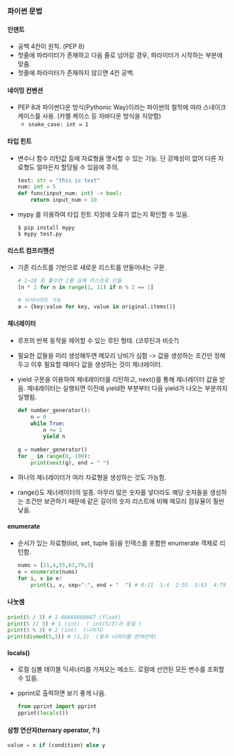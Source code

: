 ### 파이썬 문법

#### 인덴트

* 공백 4칸이 원칙. (PEP 8)
* 첫줄에 파라미터가 존재하고 다음 줄로 넘어갈 경우, 파라미터가 시작하는 부분에 맞춤.
* 첫줄에 파라미터가 존재하지 않으면 4칸 공백.

#### 네이밍 컨벤션

* PEP 8과 파이썬다운 방식(Pythonic Way)이라는 파이썬의 철학에 따라 스네이크 케이스를 사용. (카멜 케이스 등 자바다운 방식을 지양함)
  * `snake_case: int = 1`

#### 타입 힌트

* 변수나 함수 리턴값 등에 자료형을 명시할 수 있는 기능. 단 강제성이 없어 다른 자료형도 얼마든지 할당될 수 있음에 주의.

  ```python
  text: str = "this is text"
  num: int = 5
  def func(input_num: int) -> bool:
      return input_num > 10
  ```

* mypy 를 이용하여 타입 힌트 지정에 오류가 없는지 확인할 수 있음.

  ```
  $ pip install mypy
  $ mypy test.py
  ```

#### 리스트 컴프리헨션

* 기존 리스트를 기반으로 새로운 리스트를 만들어내는 구문.

  ```python
  # 1~10 중 홀수만 2를 곱해 리스트로 만듦
  [n * 2 for n in range(1, 11) if n % 2 == 1]
  
  # 딕셔너리도 가능
  a = {key:value for key, value in original.items()}
  ```

#### 제너레이터

* 루프의 반복 동작을 제어할 수 있는 루틴 형태. (코루틴과 비슷?)
* 필요한 값들을 미리 생성해두면 메모리 낭비가 심함 -> 값을 생성하는 조건만 정해두고 이후 필요할 때마다 값을 생성하는 것이 제너레이터.

* yield 구문을 이용하여 제네레이터를 리턴하고, next()를 통해 제너레이터 값을 받음. 제네레이터는 실행되면 이전에 yield한 부분부터 다음 yield가 나오는 부분까지 실행됨.

  ```python
  def number_generator():
      n = 0
      while True:
          n += 1
          yield n
          
  g = number_generator()
  for _ in range(0, 100):
      print(next(g), end = " ")
  ```

* 하나의 제너레이터가 여러 자료형을 생성하는 것도 가능함.

* range()도 제너레이터의 일종. 아무리 많은 숫자를 넣더라도 해당 숫자들을 생성하는 조건만 보관하기 때문에 같은 길이의 숫자 리스트에 비해 메모리 점유율이 훨씬 낮음.

#### enumerate

* 순서가 있는 자료형(list, set, tuple 등)을 인덱스를 포함한 enumerate 객체로 리턴함.

  ````python
  nums = [21,4,55,63,79,3]
  e = enumerate(nums)
  for i, v in e:
      print(i, v, sep=":", end = "  ") # 0:21  1:4  2:55  3:63  4:79  5:3  
  ````

#### 나눗셈

```python
print(5 / 3) # 1.66666666667 (float) 
print(5 // 3) # 1 (int)  ( int(5/3)과 동일 )
print(5 % 3) # 2 (int)  (나머지)
print(divmod(5,3)) # (1,2)  (몫과 나머지를 한꺼번에)
```

#### locals()

* 로컬 심볼 테이블 딕셔너리를 가져오는 메소드. 로컬에 선언된 모든 변수를 조회할 수 있음.

* pprint로 출력하면 보기 좋게 나옴.

  ```python
  from pprint import pprint
  pprint(locals())
  ```

#### 삼항 연산자(ternary operator, ?:)

```python
value = x if (condition) else y
```

